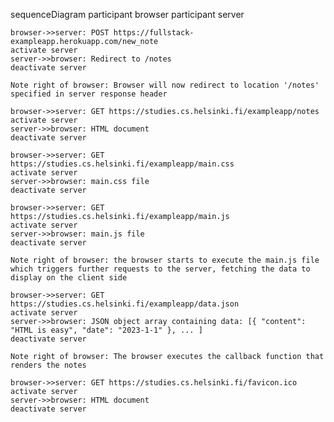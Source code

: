 sequenceDiagram
    participant browser
    participant server
    
    browser->>server: POST https://fullstack-exampleapp.herokuapp.com/new_note
    activate server
    server->>browser: Redirect to /notes
    deactivate server
    
    Note right of browser: Browser will now redirect to location '/notes' specified in server response header
    
    browser->>server: GET https://studies.cs.helsinki.fi/exampleapp/notes
    activate server
    server->>browser: HTML document
    deactivate server
    
    browser->>server: GET https://studies.cs.helsinki.fi/exampleapp/main.css
    activate server
    server->>browser: main.css file
    deactivate server

    browser->>server: GET https://studies.cs.helsinki.fi/exampleapp/main.js
    activate server
    server->>browser: main.js file
    deactivate server
    
    Note right of browser: the browser starts to execute the main.js file which triggers further requests to the server, fetching the data to display on the client side
    
    browser->>server: GET https://studies.cs.helsinki.fi/exampleapp/data.json
    activate server
    server->>browser: JSON object array containing data: [{ "content": "HTML is easy", "date": "2023-1-1" }, ... ]
    deactivate server
    
    Note right of browser: The browser executes the callback function that renders the notes
    
    browser->>server: GET https://studies.cs.helsinki.fi/favicon.ico
    activate server
    server->>browser: HTML document
    deactivate server
